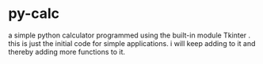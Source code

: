# py-calc

a simple python calculator programmed using the built-in module Tkinter . this is just the initial code for simple applications. i will keep adding to it and thereby adding more functions to it.
